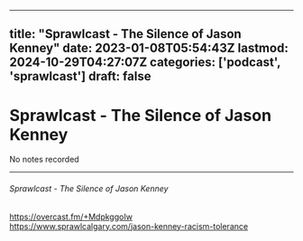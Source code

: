 
---
title: "Sprawlcast - The Silence of Jason Kenney"
date: 2023-01-08T05:54:43Z
lastmod: 2024-10-29T04:27:07Z
categories: ['podcast', 'sprawlcast']
draft: false
---


# Sprawlcast - The Silence of Jason Kenney

No notes recorded
- - -
###### Sprawlcast - The Silence of Jason Kenney

https://overcast.fm/+MdpkggoIw  
https://www.sprawlcalgary.com/jason-kenney-racism-tolerance

<!-- #public #podcast #sprawlcast -->

<!-- {BearID:7E1D8300-8F65-4FEE-9D2E-0667AB4A64E3-28016-00002D97E54BEA1B} -->
